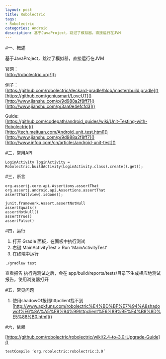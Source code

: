 ```yaml
---
layout: post
title: Robolectric
tags:
- Robolectric
categories: Android
description: 基于JavaProject，跳过了模拟器，直接运行在JVM 
---
```


#一、概述

基于JavaProject，跳过了模拟器，直接运行在JVM   

官网：   
[http://robolectric.org/]()   

例子：  
[https://github.com/robolectric/deckard-gradle/blob/master/build.gradle]()
[https://github.com/geniusmart/LoveUT]()  
[http://www.jianshu.com/p/9d988a2f8ff7]()  
[http://www.jianshu.com/p/3aa0e4efcfd3]()    

Guide:    
[https://github.com/codepath/android_guides/wiki/Unit-Testing-with-Robolectric]()     
[http://tech.meituan.com/Android_unit_test.html]()   
[http://www.jianshu.com/p/9d988a2f8ff7]()    
[http://www.infoq.com/cn/articles/android-unit-test]()

#二，常用API

```
LoginActivity loginActivity = Robolectric.buildActivity(LoginActivity.class).create().get();
```

#三，断言
```
org.assertj.core.api.Assertions.assertThat
org.assertj.android.api.Assertions.assertThat
assertThat(view).isGone();

junit.framework.Assert.assertNotNull
assertEquals()
assertNotNull()
assertTrue()
assertFalse()
```

#四，运行

1. 打开 Gradle 面板，在面板中执行测试 
2. 右键 MainActivityTest > Run ‘MainActivityTest’
3. 在终端中运行   
```
./gradlew test
```

查看报告
执行完测试之后，会在 app/build/reports/tests/目录下生成相应地测试报告，使用浏览器打开

#五，常见问题

1. 使用shadowOf报错httpclient找不到 
[http://www.apkfuns.com/robolectric%E4%BD%BF%E7%94%A8shadowof%E6%8A%A5%E9%94%99httpclient%E6%89%BE%E4%B8%8D%E5%88%B0.html]()

#六，依赖

[https://github.com/robolectric/robolectric/wiki/2.4-to-3.0-Upgrade-Guide]()

```
testCompile ‘org.robolectric:robolectric:3.0’
```
